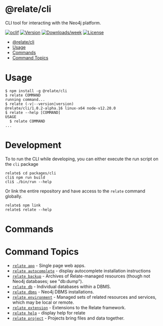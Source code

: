 # @relate/cli

CLI tool for interacting with the Neo4j platform.

[![oclif](https://img.shields.io/badge/cli-oclif-brightgreen.svg)](https://oclif.io)
[![Version](https://img.shields.io/npm/v/cli.svg)](https://npmjs.org/package/@relate/cli)
[![Downloads/week](https://img.shields.io/npm/dw/@relate/cli.svg)](https://npmjs.com/package/@relate/cli)
[![License](https://img.shields.io/npm/l/@relate/cli.svg)](https://github.com/neo4j-devtools/relate/blob/master/package.json)

- [@relate/cli](#relatecli)
- [Usage](#usage)
- [Commands](#commands)
- [Command Topics](#command-topics)

# Usage

<!-- usage -->
```sh-session
$ npm install -g @relate/cli
$ relate COMMAND
running command...
$ relate (-v|--version|version)
@relate/cli/1.0.2-alpha.16 linux-x64 node-v12.20.0
$ relate --help [COMMAND]
USAGE
  $ relate COMMAND
...
```
<!-- usagestop -->

# Development

To to run the CLI while developing, you can either execute the run script on the
`cli` package

```shell
relate$ cd packages/cli
cli$ npm run build
cli$ ./bin/run --help
```

Or link the entire repository and have access to the `relate` command globally.

```shell
relate$ npm link
relate$ relate --help
```

# Commands

<!-- commands -->
# Command Topics

* [`relate app`](./docs/app.md) - Single page web apps.
* [`relate autocomplete`](./docs/autocomplete.md) - display autocomplete installation instructions
* [`relate backup`](./docs/backup.md) - Archives of Relate-managed resources (though not Neo4j databases; see "db:dump").
* [`relate db`](./docs/db.md) - Individual databases within a DBMS.
* [`relate dbms`](./docs/dbms.md) - Neo4j DBMS installations.
* [`relate environment`](./docs/environment.md) - Managed sets of related resources and services, which may be local or remote.
* [`relate extension`](./docs/extension.md) - Extensions to the Relate framework.
* [`relate help`](./docs/help.md) - display help for relate
* [`relate project`](./docs/project.md) - Projects bring files and data together.

<!-- commandsstop -->
